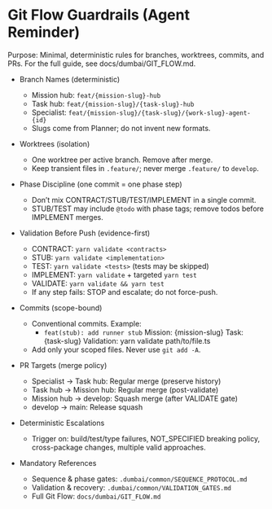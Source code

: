 # Git Flow Guardrails (Agent Reminder)

Purpose: Minimal, deterministic rules for branches, worktrees, commits, and PRs. For the full guide, see docs/dumbai/GIT_FLOW.md.

- Branch Names (deterministic)
  - Mission hub: `feat/{mission-slug}-hub`
  - Task hub: `feat/{mission-slug}/{task-slug}-hub`
  - Specialist: `feat/{mission-slug}/{task-slug}/{work-slug}-agent-{id}`
  - Slugs come from Planner; do not invent new formats.

- Worktrees (isolation)
  - One worktree per active branch. Remove after merge.
  - Keep transient files in `.feature/`; never merge `.feature/` to `develop`.

- Phase Discipline (one commit = one phase step)
  - Don’t mix CONTRACT/STUB/TEST/IMPLEMENT in a single commit.
  - STUB/TEST may include `@todo` with phase tags; remove todos before IMPLEMENT merges.

- Validation Before Push (evidence-first)
  - CONTRACT: `yarn validate <contracts>`
  - STUB: `yarn validate <implementation>`
  - TEST: `yarn validate <tests>` (tests may be skipped)
  - IMPLEMENT: `yarn validate` + targeted `yarn test`
  - VALIDATE: `yarn validate && yarn test`
  - If any step fails: STOP and escalate; do not force-push.

- Commits (scope-bound)
  - Conventional commits. Example:
    - `feat(stub): add runner stub`
      Mission: {mission-slug}
      Task: {task-slug}
      Validation: yarn validate path/to/file.ts
  - Add only your scoped files. Never use `git add -A`.

- PR Targets (merge policy)
  - Specialist → Task hub: Regular merge (preserve history)
  - Task hub → Mission hub: Regular merge (post-validate)
  - Mission hub → develop: Squash merge (after VALIDATE gate)
  - develop → main: Release squash

- Deterministic Escalations
  - Trigger on: build/test/type failures, NOT_SPECIFIED breaking policy, cross-package changes, multiple valid approaches.

- Mandatory References
  - Sequence & phase gates: `.dumbai/common/SEQUENCE_PROTOCOL.md`
  - Validation & recovery: `.dumbai/common/VALIDATION_GATES.md`
  - Full Git Flow: `docs/dumbai/GIT_FLOW.md`
